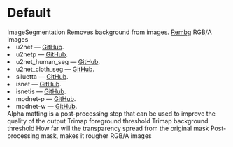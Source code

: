 # Default

<deflist type="narrow">
    <def title="Full Name">
        ImageSegmentation
    </def>
    <def title="Description">
        Removes background from images.
    </def>
        <def title="Backend">
            <a href="Modules.md" anchor="rembg" summary="A specialized library for removing image backgrounds.">Rembg</a>
        </def>
    <def title="Input Parameters">
        <deflist type="narrow">
            <def title="Images">
                RGB/A images
            </def>
            <def title="Model">
                <list>
                    <li><control>u2net</control> — <a href="https://github.com/xuebinqin/U-2-Net">GitHub</a>.</li>
                    <li><control>u2netp</control> — <a href="https://github.com/xuebinqin/U-2-Net">GitHub</a>.</li>
                    <li><control>u2net_human_seg</control> — <a href="https://github.com/xuebinqin/U-2-Net">GitHub</a>.</li>
                    <li><control>u2net_cloth_seg</control> — <a href="https://github.com/levindabhi/cloth-segmentation">GitHub</a>.</li>
                    <li><control>siluetta</control> — <a href="https://github.com/xuebinqin/U-2-Net/issues/295">GitHub</a>.</li>
                    <li><control>isnet</control> — <a href="https://github.com/xuebinqin/DIS">GitHub</a>.</li>
                    <li><control>isnetis</control> — <a href="https://github.com/SkyTNT/anime-segmentation">GitHub</a>.</li>
                    <li><control>modnet-p</control> — <a href="https://github.com/ZHKKKe/MODNet">GitHub</a>.</li>
                    <li><control>modnet-w</control> — <a href="https://github.com/ZHKKKe/MODNet">GitHub</a>.</li>
                </list>
            </def>
            <def title="Alpha Matting">
                Alpha matting is a post-processing step that can be used to improve the quality of the output
            </def>
            <def title="Alpha Matting Foreground Threshold">
                Trimap foreground threshold
            </def>
            <def title="Alpha Matting Background Threshold">
                Trimap background threshold
            </def>
            <def title="Alpha Matting Erode Size">
                How far will the transparency spread from the original mask
            </def>
            <def title="Post-Process Mask">
                Post-processing mask, makes it rougher
            </def>
        </deflist>
    </def>
    <def title="Output Parameters">
        <deflist type="narrow">
            <def title="Images">
                RGB/A images
            </def>
        </deflist>
    </def>
</deflist>
